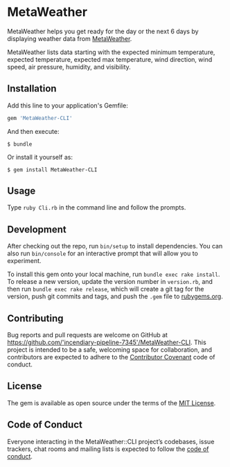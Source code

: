 # MetaWeather

MetaWeather helps you get ready for the day or the next 6 days by displaying weather data from
[MetaWeather](https\:www.metaweather.com).

MetaWeather lists data starting with the expected minimum temperature, expected temperature, expected max temperature, wind direction, wind speed, air pressure, humidity, and visibility. 
## Installation

Add this line to your application's Gemfile:

```ruby
gem 'MetaWeather-CLI'
```

And then execute:

    $ bundle

Or install it yourself as:

    $ gem install MetaWeather-CLI

## Usage
Type `ruby Cli.rb` in the command line and follow the prompts.

## Development

After checking out the repo, run `bin/setup` to install dependencies. You can also run `bin/console` for an interactive prompt that will allow you to experiment.

To install this gem onto your local machine, run `bundle exec rake install`. To release a new version, update the version number in `version.rb`, and then run `bundle exec rake release`, which will create a git tag for the version, push git commits and tags, and push the `.gem` file to [rubygems.org](https://rubygems.org).

## Contributing

Bug reports and pull requests are welcome on GitHub at https://github.com/'incendiary-pipeline-7345'/MetaWeather-CLI. This project is intended to be a safe, welcoming space for collaboration, and contributors are expected to adhere to the [Contributor Covenant](http://contributor-covenant.org) code of conduct.

## License

The gem is available as open source under the terms of the [MIT License](https://opensource.org/licenses/MIT).

## Code of Conduct

Everyone interacting in the MetaWeather::CLI project’s codebases, issue trackers, chat rooms and mailing lists is expected to follow the [code of conduct](https://github.com/'incendiary-pipeline-7345'/MetaWeather-CLI/blob/master/CODE_OF_CONDUCT.md).
